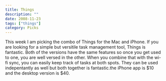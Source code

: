```yaml
---
title: Things
description: ""
date: 2008-11-23
tags: ["things"]
category: Picks
---
```



<p>This week I am picking the combo of Things for the Mac and iPhone. If you are looking for a simple but versitile task management tool, Things is fantastic. Both of the versions have the same features so once you get used to one, you are well versed in the other. When you combine that with the wi-fi sync, you can easily keep track of tasks  at both spots. They can be used indepentantly as well but both together is fantastic.the iPhone app is $10 and the desktop version is $40.</p>
